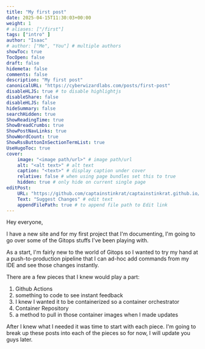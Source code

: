 ```yaml
---
title: "My first post"
date: 2025-04-15T11:30:03+00:00
weight: 1
# aliases: ["/first"]
tags: ["intro" ]
author: "Isaac"
# author: ["Me", "You"] # multiple authors
showToc: true
TocOpen: false
draft: false
hidemeta: false
comments: false
description: "My first post"
canonicalURL: "https://cyberwizardlabs.com/posts/first-post"
disableHLJS: true # to disable highlightjs
disableShare: false
disableHLJS: false
hideSummary: false
searchHidden: true
ShowReadingTime: true
ShowBreadCrumbs: true
ShowPostNavLinks: true
ShowWordCount: true
ShowRssButtonInSectionTermList: true
UseHugoToc: true
cover:
    image: "<image path/url>" # image path/url
    alt: "<alt text>" # alt text
    caption: "<text>" # display caption under cover
    relative: false # when using page bundles set this to true
    hidden: true # only hide on current single page
editPost:
    URL: "https://github.com/captainstinkrat/captainstinkrat.github.io/content"
    Text: "Suggest Changes" # edit text
    appendFilePath: true # to append file path to Edit link
---
```

Hey everyone,

I have a new site and for my first project that I'm documenting, I'm going to go over some of the Gitops stuffs I've been playing with.

As a start, I'm fairly new to the world of Gitops so I wanted to try my hand at a push-to-production pipeline that I can ad-hoc add commands from my IDE and see those changes instantly.

There are a few pieces that I knew would play a part:
1) Github Actions
2) something to code to see instant feedback
3) I knew I wanted it to be containerized so a container orchestrator
4) Container Repository
5) a method to pull in those container images when I made updates

After I knew what I needed it was time to start with each piece. I'm going to break up these posts into each of the pieces so for now, I will update you guys later.